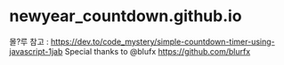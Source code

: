 # newyear_countdown.github.io
몰?루
참고 : https://dev.to/code_mystery/simple-countdown-timer-using-javascript-1jab
Special thanks to @blufx https://github.com/blurfx
